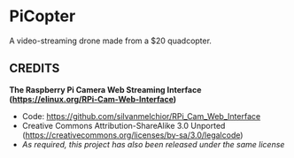 # PiCopter
A video-streaming drone made from a $20 quadcopter.

## CREDITS
**The Raspberry Pi Camera Web Streaming Interface (https://elinux.org/RPi-Cam-Web-Interface)**
- Code: https://github.com/silvanmelchior/RPi_Cam_Web_Interface
- Creative Commons Attribution-ShareAlike 3.0 Unported (https://creativecommons.org/licenses/by-sa/3.0/legalcode)
- *As required, this project has also been released under the same license*
